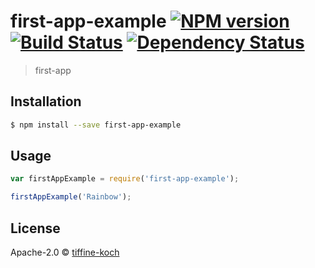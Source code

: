 # first-app-example [![NPM version][npm-image]][npm-url] [![Build Status][travis-image]][travis-url] [![Dependency Status][daviddm-image]][daviddm-url]
> first-app

## Installation

```sh
$ npm install --save first-app-example
```

## Usage

```js
var firstAppExample = require('first-app-example');

firstAppExample('Rainbow');
```
## License

Apache-2.0 © [tiffine-koch](tiffinekoch)


[npm-image]: https://badge.fury.io/js/first-app-example.svg
[npm-url]: https://npmjs.org/package/first-app-example
[travis-image]: https://travis-ci.org/electrode-io/first-app-example.svg?branch=master
[travis-url]: https://travis-ci.org/electrode-io/first-app-example
[daviddm-image]: https://david-dm.org/electrode-io/first-app-example.svg?theme=shields.io
[daviddm-url]: https://david-dm.org/electrode-io/first-app-example
